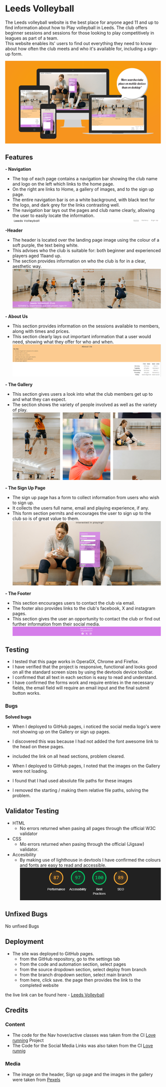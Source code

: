 # Leeds Volleyball

The Leeds volleyball website is the best place for anyone aged 11 and up to find information about how to Play volleyball in Leeds.
The club offers beginner sessions and sessions for those looking to play competitively in leagues as part of a team.  
This website enables its' users to find out everything they need to know about how often the club meets and who it's available for, including a sign-up form.

![](assets/images/Responsive.png)

## Features

**- Navigation**

- The top of each page contains a navigation bar showing the club name and logo on the left which links to the home page.
- On the right are links to Home, a gallery of images, and to the sign up page.
- The entire navigation bar is on a white background, with black text for the logo, and dark grey for the links contrasting well.
- The navigation bar lays out the pages and club name clearly, allowing the user to easily locate the information.
![](assets/images/Nav-Bar.png)

**-Header**
- The header is located over the landing page image using the colour of a soft purple, the text being white.
- This advises who the club is suitable for: both beginner and experienced players aged 11aand up.
- The section provides information on who the club is for in a clear, aesthetic way.
![](assets/images/Header.png)

**- About Us**
- This section provides information on the sessions available to members, along with times and prices.
- This section clearly lays out important information that a user would need, showing what they offer for who and when.
![](assets/images/About-us.png)

**- The Gallery**
- This section gives users a look into what the club members get up to and what they can expect.
- The section shows the variety of people involved as well as the variety of play.
![](assets/images/Gallery.png)

**- The Sign Up Page**
- The sign up page has a form to collect information from users who wish to sign up.
- It collects the users full name, email and playing experience, if any.
- This form section permits and encourages the user to sign up to the club so is of great value to them.
![](assets/images/Sign-up.png)

**- The Footer**
- This section encourages users to contact the club via email.
- The footer also provides links to the club's facebook, X and instagram pages.
- This section gives the user an opportunity to contact the club or find out further information from their social media.
![](assets/images/Footer.png)

## Testing
- I tested that this page works in OperaGX, Chrome and Firefox.
- I have verified that the project is responsive, functional and looks good on all the standard screen sizes by using the devtools device toolbar.
- I confirmed that all text in each section is easy to read and understand.
- I have confirmed the forms work and require entries in the necessary fields, the email field will require an email input and the final submit button works.

### Bugs

**Solved bugs**

- When I deployed to GitHub pages, i noticed the social media logo's were not showing up on the Gallery or sign up pages.
- I discovered this was because I had not added the font awesome link to the head on these pages.
- included the link on all head sections, problem cleared.
  
- When I deployed to GitHub pages, I noted that the images on the Gallery were not loading.
- I found that I had used absolute file paths for these images
- I removed the starting / making them relative file paths, solving the problem.

## Validator Testing

* HTML
  - No errors returned when pasing all pages through the official W3C validator
* CSS
  - Mo errors returned when pasing through the official (Jigsaw) validator.
* Accesibility
  - By making use of lighthouse in devtools I have confirmed the colours and fonts are easy to read and accessible.
![](assets/images/Lighthouse.png)

## Unfixed Bugs

No unfixed Bugs

## Deployment

* The site was deployed to GitHub pages.
  - from the GitHub repository, go to the settings tab
  - from the code and automation section, select pages
  - from the source dropdown section, select deploy from branch
  - from the branch dropdown section, select main branch
  - from here, click save. the page then provides the link to the completed website

the live link can be found here - [Leeds Volleyball](https://lookforluke.github.io/Leeds-Volleyball/index.html)

## Credits

### Content

- The code for the Nav hover/active classes was taken from the CI [Love running](https://learn.codeinstitute.net/courses/course-v1:CodeInstitute+LR101+2021_T1/courseware/4a07c57382724cfda5834497317f24d5/637be1a2e3b84b25aa33f3ab4d98603c/) Project
-  The Code for the Social Media Links was also taken from the CI [Love runnig](https://learn.codeinstitute.net/courses/course-v1:CodeInstitute+LR101+2021_T1/courseware/4a07c57382724cfda5834497317f24d5/e6d4cda2bc08458ba94d2092be9bad3a/)

### Media

- The image on the header, Sign up page and the images in the gallery were taken from [Pexels](https://www.pexels.com/search/volleyball/)

